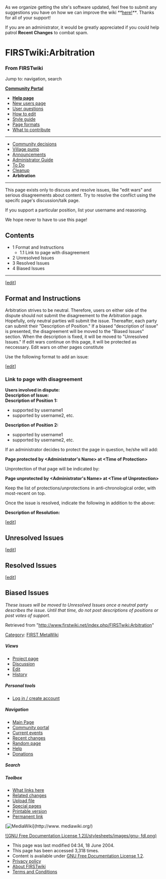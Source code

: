 As we organize getting the site's software updated, feel free to submit any
suggestions you have on how we can improve the wiki
_**_[here!](/index.php/User:Hallry/Suggestions "User:Hallry/Suggestions"
)_**_. Thanks for all of your support!

If you are an administrator, it would be greatly appreciated if you could help
patrol **Recent Changes** to combat spam.

# FIRSTwiki:Arbitration

### From FIRSTwiki

Jump to: navigation, search

**[Community Portal](/index.php/FIRSTwiki:Community_portal "FIRSTwiki:Community portal" )**

  * **[Help page](/index.php/FIRSTwiki:Help "FIRSTwiki:Help" )**
  * [New users page](/index.php/FIRSTwiki:New_users_page "FIRSTwiki:New users page" )
  * [User questions](/index.php/FIRSTwiki:User_questions "FIRSTwiki:User questions" )
  * [How to edit](/index.php/FIRSTwiki:How_does_one_edit_a_page "FIRSTwiki:How does one edit a page" )
  * [Style guide](/index.php/FIRSTwiki:Style_guide "FIRSTwiki:Style guide" )
  * [Page formats](/index.php/FIRSTwiki:Page_formats "FIRSTwiki:Page formats" )
  * [What to contribute](/index.php/FIRSTwiki:What_to_contribute "FIRSTwiki:What to contribute" )

* * *

  * [Community decisions](/index.php/FIRSTwiki:Community_decisions "FIRSTwiki:Community decisions" )
  * [Village pump](/index.php/FIRSTwiki:Village_pump "FIRSTwiki:Village pump" )
  * [Announcements](/index.php/FIRSTwiki:Announcements "FIRSTwiki:Announcements" )
  * [Administrator Guide](/index.php/FIRSTwiki:Guide_for_administrators "FIRSTwiki:Guide for administrators" )
  * [To Do](/index.php/FIRSTwiki:To_Do "FIRSTwiki:To Do" )
  * [Cleanup](/index.php/FIRSTwiki:Cleanup "FIRSTwiki:Cleanup" )
  * **Arbitration**  
---  
  
  
This page exists only to discuss and resolve issues, like "edit wars" and
serious disagreements about content. Try to resolve the conflict using the
specifc page's discussion/talk page.

If you support a particular position, list your username and reasoning.

We hope never to have to use this page!

## Contents

  * 1 Format and Instructions
    * 1.1 Link to page with disagreement
  * 2 Unresolved Issues
  * 3 Resolved Issues
  * 4 Biased Issues  
---  
  
[[edit](/index.php?title=FIRSTwiki:Arbitration&action=edit&section=1 "Edit
section: Format and Instructions" )]

## Format and Instructions

Arbitration strives to be neutral. Therefore, users on either side of the
dispute should not submit the disagreement to the Arbitration page. Hopefully,
only neutral parties will submit the issue. Thereafter, each party can submit
their "Description of Position." If a biased "description of issue" is
presented, the disagreement will be moved to the "Biased Issues" section. When
the description is fixed, it will be moved to "Unresolved Issues." If edit
wars continue on this page, it will be protected as neccessary. Edit wars on
other pages constitute

Use the following format to add an issue:

[[edit](/index.php?title=FIRSTwiki:Arbitration&action=edit&section=2 "Edit
section: Link to page with disagreement" )]

### Link to page with disagreement

**Users involved in dispute:**  
**Description of Issue:**  
**Description of Position 1:**  

  * supported by username1 
  * supported by username2, etc. 

**Description of Position 2:**  

  * supported by username1 
  * supported by username2, etc. 

If an administrator decides to protect the page in question, he/she will add:

**Page protected by &lt;Administrator's Name&gt; at &lt;Time of Protection&gt;**

Unprotection of that page will be indicated by:

**Page unprotected by &lt;Administrator's Name&gt; at &lt;Time of Unprotection&gt;**

Keep the list of protections/unprotections in anti-chronological order, with
most-recent on top.

Once the issue is resolved, indicate the following in addition to the above:

**Description of Resolution:**  

[[edit](/index.php?title=FIRSTwiki:Arbitration&action=edit&section=3 "Edit
section: Unresolved Issues" )]

## Unresolved Issues

[[edit](/index.php?title=FIRSTwiki:Arbitration&action=edit&section=4 "Edit
section: Resolved Issues" )]

## Resolved Issues

[[edit](/index.php?title=FIRSTwiki:Arbitration&action=edit&section=5 "Edit
section: Biased Issues" )]

## Biased Issues

_These issues will be moved to Unresolved Issues once a neutral party
describes the issue. Until that time, do not post descriptions of positions or
post votes of support._

Retrieved from "<http://www.firstwiki.net/index.php/FIRSTwiki:Arbitration>"

[Category](/index.php?title=Special:Categories&article=FIRSTwiki%3AArbitration
"Special:Categories" ): [FIRST MetaWiki](/index.php/Category:FIRST_MetaWiki
"Category:FIRST MetaWiki" )

##### Views

  * [Project page](/index.php/FIRSTwiki:Arbitration)
  * [Discussion](/index.php/FIRSTwiki_talk:Arbitration)
  * [Edit](/index.php?title=FIRSTwiki:Arbitration&action=edit)
  * [History](/index.php?title=FIRSTwiki:Arbitration&action=history)

##### Personal tools

  * [Log in / create account](/index.php?title=Special:Userlogin&returnto=FIRSTwiki:Arbitration)

[](/index.php/Main_Page "Main Page" )

##### Navigation

  * [Main Page](/index.php/Main_Page)
  * [Community portal](/index.php/FIRSTwiki:Community_portal)
  * [Current events](/index.php/Current_events)
  * [Recent changes](/index.php/Special:Recentchanges)
  * [Random page](/index.php/Special:Random)
  * [Help](/index.php/FIRSTwiki:Help)
  * [Donations](/index.php/FIRSTwiki:Site_support)

##### Search



##### Toolbox

  * [What links here](/index.php/Special:Whatlinkshere/FIRSTwiki:Arbitration)
  * [Related changes](/index.php/Special:Recentchangeslinked/FIRSTwiki:Arbitration)
  * [Upload file](/index.php/Special:Upload)
  * [Special pages](/index.php/Special:Specialpages)
  * [Printable version](/index.php?title=FIRSTwiki:Arbitration&printable=yes)
  * [Permanent link](/index.php?title=FIRSTwiki:Arbitration&oldid=39175)

[![MediaWiki](/skins/common/images/poweredby_mediawiki_88x31.png)](http://www.
mediawiki.org/)

[![GNU Free Documentation License 1.2](/stylesheets/images/gnu-
fdl.png)](http://www.gnu.org/copyleft/fdl.html)

  * This page was last modified 04:34, 18 June 2004.
  * This page has been accessed 3,318 times.
  * Content is available under [GNU Free Documentation License 1.2](http://www.gnu.org/copyleft/fdl.html "http://www.gnu.org/copyleft/fdl.html" ).
  * [Privacy policy](/index.php/FIRSTwiki:Privacy_policy "FIRSTwiki:Privacy policy" )
  * [About FIRSTwiki](/index.php/FIRSTwiki:About "FIRSTwiki:About" )
  * [Terms and Conditions](/index.php/FIRSTwiki:Terms_and_conditions "FIRSTwiki:Terms and conditions" )


